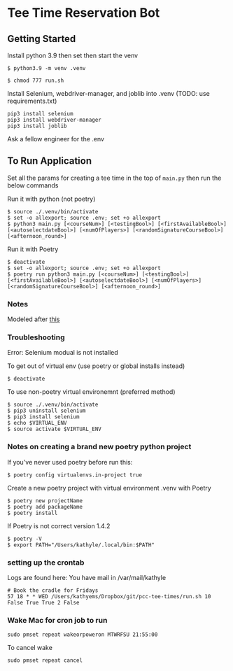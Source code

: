 # Tee Time Reservation Bot


## Getting Started
Install python 3.9 then set then start the venv

```
$ python3.9 -m venv .venv
```

```
$ chmod 777 run.sh
```

Install Selenium, webdriver-manager, and joblib into .venv (TODO: use requirements.txt)
```
pip3 install selenium
pip3 install webdriver-manager
pip3 install joblib
```

Ask a fellow engineer for the .env

## To Run Application
Set all the params for creating a tee time in the top of `main.py` then run the below commands

Run it with python (not poetry)

```
$ source ./.venv/bin/activate
$ set -o allexport; source .env; set +o allexport
$ python3 main.py [<courseNum>] [<testingBool>] [<firstAvailableBool>] [<autoselectdateBool>] [<numOfPlayers>] [<randomSignatureCourseBool>] [<afternoon_round>]
```

Run it with Poetry

```
$ deactivate
$ set -o allexport; source .env; set +o allexport
$ poetry run python3 main.py [<courseNum>] [<testingBool>] [<firstAvailableBool>] [<autoselectdateBool>] [<numOfPlayers>] [<randomSignatureCourseBool>] [<afternoon_round>]
```


### Notes
Modeled after [this](https://medium.com/@ryujimorita.1009/how-i-built-a-booking-automation-bot-to-get-a-popular-cafe-admission-ticket-851bb2f9eac0)


### Troubleshooting
Error: Selenium modual is not installed

To get out of virtual env (use poetry or global installs instead)
```
$ deactivate
```

To use non-poetry virtual environemnt (preferred method)
```
$ source ./.venv/bin/activate
$ pip3 uninstall selenium
$ pip3 install selenium
$ echo $VIRTUAL_ENV
$ source activate $VIRTUAL_ENV
```

### Notes on creating a brand new poetry python project

If you've never used poetry before run this:

```
$ poetry config virtualenvs.in-project true
```

Create a new poetry project with virtual environment .venv with Poetry
```
$ poetry new projectName
$ poetry add packageName
$ poetry install
```

If Poetry is not correct version 1.4.2
```
$ poetry -V
$ export PATH="/Users/kathyle/.local/bin:$PATH"
```

### setting up the crontab
Logs are found here: You have mail in /var/mail/kathyle
```
# Book the cradle for Fridays
57 18 * * WED /Users/kathyems/Dropbox/git/pcc-tee-times/run.sh 10 False True True 2 False
```

### Wake Mac for cron job to run
```
sudo pmset repeat wakeorpoweron MTWRFSU 21:55:00
```
To cancel wake
```
sudo pmset repeat cancel
```
